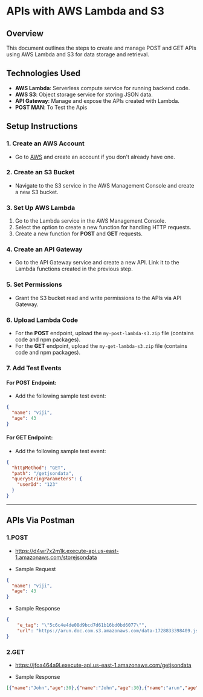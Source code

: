 # APIs with AWS Lambda and S3

## Overview
This document outlines the steps to create and manage POST and GET APIs using AWS Lambda and S3 for data storage and retrieval.

## Technologies Used
- **AWS Lambda**: Serverless compute service for running backend code.
- **AWS S3**: Object storage service for storing JSON data.
- **API Gateway**: Manage and expose the APIs created with Lambda.
- **POST MAN**: To Test the Apis

## Setup Instructions

### 1. Create an AWS Account
- Go to [AWS](https://aws.amazon.com/) and create an account if you don't already have one.

### 2. Create an S3 Bucket
- Navigate to the S3 service in the AWS Management Console and create a new S3 bucket.

### 3. Set Up AWS Lambda
1. Go to the Lambda service in the AWS Management Console.
2. Select the option to create a new function for handling HTTP requests.
3. Create a new function for **POST** and **GET** requests.

### 4. Create an API Gateway
- Go to the API Gateway service and create a new API. Link it to the Lambda functions created in the previous step.

### 5. Set Permissions
- Grant the S3 bucket read and write permissions to the APIs via API Gateway.

### 6. Upload Lambda Code
- For the **POST** endpoint, upload the `my-post-lambda-s3.zip` file (contains code and npm packages).
- For the **GET** endpoint, upload the `my-get-lambda-s3.zip` file (contains code and npm packages).

### 7. Add Test Events
#### For POST Endpoint:
- Add the following sample test event:
```json
{
  "name": "viji",
  "age": 43
}
```
#### For GET Endpoint:
- Add the following sample test event:
```json
{
  "httpMethod": "GET",
  "path": "/getjsondata",
  "queryStringParameters": {
    "userId": "123"
  }
}
```
*********************************************************************************************************************************************************************************************************
## APIs Via Postman
### 1.POST
- https://d4wr7x2m1k.execute-api.us-east-1.amazonaws.com/storejsondata

- Sample Request
```json
{
  "name": "viji",
  "age": 43
}
```

- Sample Response

```json
{
    "e_tag": "\"5c6c4e4de08d9bcd7d61b16bd0bd6077\"",
    "url": "https://arun.doc.com.s3.amazonaws.com/data-1728833398409.json"
}
```


### 2.GET
- https://jfoa464a9l.execute-api.us-east-1.amazonaws.com/getjsondata
  
- Sample Response
  
```json
[{"name":"John","age":30},{"name":"John","age":30},{"name":"arun","age":30},{"name":"saran","age":22},{"name":"vishwa","age":31},{"name":"sanjeev","age":24},{"name":"pandian","age":21},{"name":"pandi","age":22},{"name":"viji","age":43}]
```
